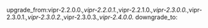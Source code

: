 upgrade_from:vipr-2.2.0.0.*,vipr-2.2.0.1.*,vipr-2.2.1.0.*,vipr-2.3.0.0.*,vipr-2.3.0.1.*,vipr-2.3.0.2.*,vipr-2.3.0.3.*,vipr-2.4.0.0.*
downgrade_to:
